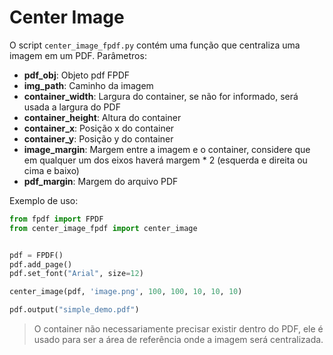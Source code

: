 # Center Image
O  script `center_image_fpdf.py` contém uma função que centraliza uma imagem em um PDF. 
Parâmetros:
  - **pdf_obj**: Objeto pdf FPDF
  - **img_path**: Caminho da imagem
  - **container_width**: Largura do container, se não for informado, será usada a largura do PDF
  - **container_height**: Altura do container
  - **container_x**: Posição x do container
  - **container_y**: Posição y do container
  - **image_margin**: Margem entre a imagem e o container, considere que em qualquer um dos eixos haverá margem * 2 (esquerda e direita ou cima e baixo)
  - **pdf_margin**: Margem do arquivo PDF

Exemplo de uso:
```python
from fpdf import FPDF
from center_image_fpdf import center_image


pdf = FPDF()
pdf.add_page()
pdf.set_font("Arial", size=12)

center_image(pdf, 'image.png', 100, 100, 10, 10, 10)

pdf.output("simple_demo.pdf")
```

> O container não necessariamente precisar existir dentro do PDF, ele é usado para ser a área de referência onde a imagem será centralizada.
